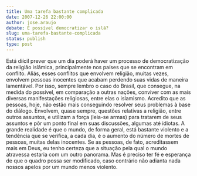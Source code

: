 ```yaml
---
title: Uma tarefa bastante complicada
date: 2007-12-26 22:00:00
author: jose.araujo
debate: É possível democratizar o islã?
slug: uma-tarefa-bastante-complicada
status: publish 
type: post
---
```


Está diícil prever que um dia poderá haver um processo de democratização da religião islâmica, principalmente nos países que se encontram em conflito. Aliás, esses conflitos que envolvem religião, muitas vezes, envolvem pessoas inocentes que acabam perdendo suas vidas de maneira lamentável. Por isso, sempre lembro o caso do Brasil, que consegue, na medida do possível, em comparação a outras nações, conviver com as mais diversas manifestações religiosas, entre elas o islamismo. Acredito que as pessoas, hoje, não estão mais conseguindo resolver seus problemas à base do diálogo. Envolvem, quase sempre, questões relativas a religião, entre outros assuntos, e utilizam a força (leia-se armas) para tratarem de seus assuntos e pôr um ponto final em suas discussões, algumas até idiotas. A grande realidade é que o mundo, de forma geral, está bastante violento e a tendência que se verifica, a cada dia, é o aumento do número de mortes de pessoas, muitas delas inocentes. Se as pessoas, de fato, acreditassem mais em Deus, eu tenho certeza que a situação pela qual o mundo atravessa estaria com um outro panorama. Mas é preciso ter fé e esperança de que o quadro possa ser modificado, caso contrário não adianta nada nossos apelos por um mundo menos violento.
